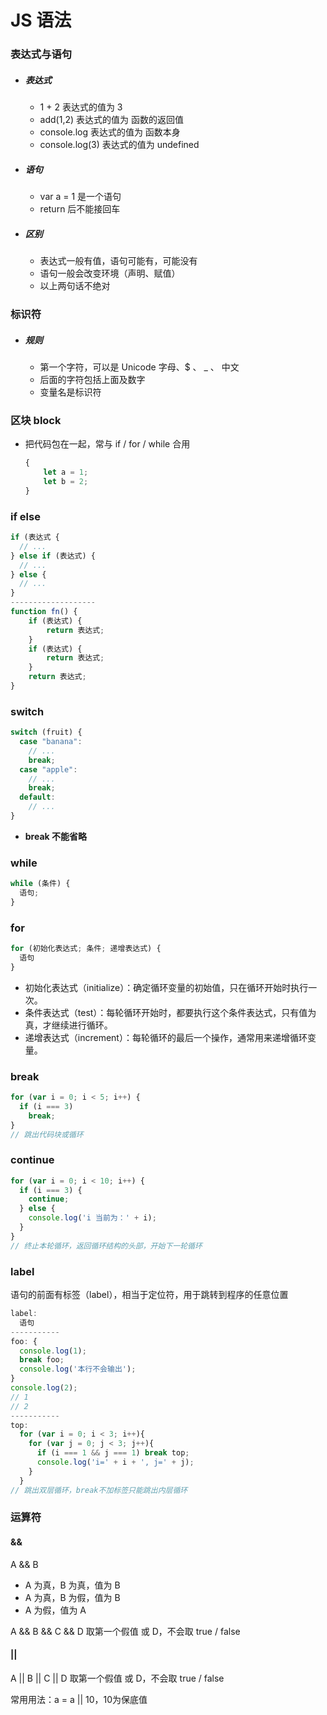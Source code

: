 # JS 语法

### 表达式与语句

* ##### 表达式

  * 1 + 2 表达式的值为 3
  * add(1,2) 表达式的值为 函数的返回值
  * console.log 表达式的值为 函数本身
  * console.log(3) 表达式的值为 undefined

* ##### 语句

  * var a = 1 是一个语句
  * return 后不能接回车

* ##### 区别 

  * 表达式一般有值，语句可能有，可能没有
  * 语句一般会改变环境（声明、赋值）
  * 以上两句话不绝对

### 标识符

* ##### 规则

  * 第一个字符，可以是 Unicode 字母、$ 、 _ 、 中文
  * 后面的字符包括上面及数字
  * 变量名是标识符

### 区块 block

* 把代码包在一起，常与 if / for / while 合用

  ```javascript
  {
      let a = 1;
      let b = 2;
  }
  ```

### if else

```javascript
if (表达式 {
  // ...
} else if (表达式) {
  // ...
} else {
  // ...
}
-------------------
function fn() {
    if (表达式) {
		return 表达式;
    }
    if (表达式) {
        return 表达式;
    }
    return 表达式;
}
```

### switch

```javascript
switch (fruit) {
  case "banana":
    // ...
    break;
  case "apple":
    // ...
    break;
  default:
    // ...
}
```

* **break 不能省略**

### while

```javascript
while (条件) {
  语句;
}
```

### for

```javascript
for (初始化表达式; 条件; 递增表达式) {
  语句
}
```

- 初始化表达式（initialize）：确定循环变量的初始值，只在循环开始时执行一次。
- 条件表达式（test）：每轮循环开始时，都要执行这个条件表达式，只有值为真，才继续进行循环。
- 递增表达式（increment）：每轮循环的最后一个操作，通常用来递增循环变量。

### break

```javascript
for (var i = 0; i < 5; i++) {
  if (i === 3)
    break;
}
// 跳出代码块或循环
```

### continue

```javascript
for (var i = 0; i < 10; i++) {
  if (i === 3) {
    continue;
  } else {
    console.log('i 当前为：' + i);
  }
}
// 终止本轮循环，返回循环结构的头部，开始下一轮循环
```

### label

语句的前面有标签（label），相当于定位符，用于跳转到程序的任意位置

```javascript
label:
  语句
-----------
foo: {
  console.log(1);
  break foo;
  console.log('本行不会输出');
}
console.log(2);
// 1
// 2
-----------
top:
  for (var i = 0; i < 3; i++){
    for (var j = 0; j < 3; j++){
      if (i === 1 && j === 1) break top;
      console.log('i=' + i + ', j=' + j);
    }
  }
// 跳出双层循环，break不加标签只能跳出内层循环
```

### 运算符

#### &&

A && B

* A 为真，B 为真，值为 B
* A 为真，B 为假，值为 B
* A 为假，值为 A

A && B && C && D 取第一个假值 或 D，不会取 true / false

#### ||

A || B || C || D 取第一个假值 或 D，不会取 true / false

常用用法：a = a || 10，10为保底值 